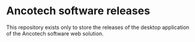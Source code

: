 # Ancotech software releases

This repository exists only to store the releases of the desktop application of the Ancotech software web solution.

